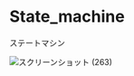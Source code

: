 # State_machine
ステートマシン



![スクリーンショット (263)](https://github.com/Hibikino-Toms-Robot/State_machine/assets/104504380/4dbb7e42-36f8-4901-9b35-6e9c7f569707)
